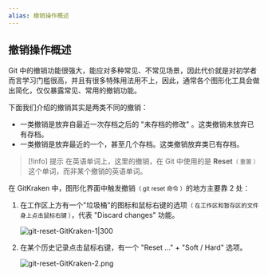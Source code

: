 ```yaml
---
alias: 撤销操作概述
---
```


## 撤销操作概述

Git 中的撤销功能很强大，能应对多种常见、不常见场景，因此代价就是对初学者而言学习门槛很高，并且有很多特殊用法用不上，因此，通常各个图形化工具会做出简化，仅仅暴露常见、常用的撤销功能。

下面我们介绍的撤销其实是两类不同的撤销：

- 一类撤销是放弃自最近一次存档之后的 "未存档的修改" 。这类撤销未放弃已有存档。
- 一类撤销是放弃最近的一个，甚至几个存档。这类撤销放弃类已有存档。

> [!info] 提示
> 在英语单词上，这里的撤销，在 Git 中使用的是 **Reset**<small>（ 重置 ）</small>这个单词，而非某个撤销的英语单词。

在 GitKraken 中，图形化界面中触发撤销<small>（ git reset 命令 ）</small>的地方主要靠 2 处：

1. 在工作区上方有一个"垃圾桶"的图标和鼠标右键的选项<small>（ 在工作区和暂存区的文件身上点击鼠标右键 ）</small>，代表 "Discard changes" 功能。

   ![git-reset-GitKraken-1|300](https://woniumd.oss-cn-hangzhou.aliyuncs.com/java/hemiao/20220627170603.png)

2. 在某个历史记录点击鼠标右键，有一个 "Reset ..." + "Soft / Hard" 选项。

   ![git-reset-GitKraken-2.png](https://woniumd.oss-cn-hangzhou.aliyuncs.com/java/hemiao/20220627170605.png)







